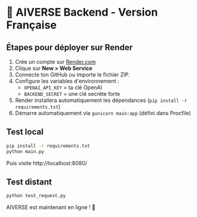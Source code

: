 # 🚀 AIVERSE Backend - Version Française

## Étapes pour déployer sur Render

1. Crée un compte sur [Render.com](https://render.com)
2. Clique sur **New > Web Service**
3. Connecte ton GitHub ou importe le fichier ZIP.
4. Configure les variables d'environnement :
   - `OPENAI_API_KEY` = ta clé OpenAI
   - `BACKEND_SECRET` = une clé secrète forte
5. Render installera automatiquement les dépendances (`pip install -r requirements.txt`)
6. Démarre automatiquement via `gunicorn main:app` (défini dans Procfile)

## Test local
```bash
pip install -r requirements.txt
python main.py
```
Puis visite http://localhost:8080/

## Test distant
```bash
python test_request.py
```

AIVERSE est maintenant en ligne ! 🔵
